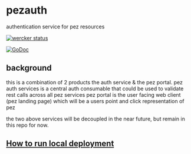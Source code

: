 # pezauth
authentication service for pez resources

[![wercker status](https://app.wercker.com/status/4ccfbbbb72ec786a0cc02dabc5de3f41/s/master "wercker status")](https://app.wercker.com/project/bykey/4ccfbbbb72ec786a0cc02dabc5de3f41)

[![GoDoc](https://godoc.org/github.com/pivotal-pez/pezauth?status.png)](http://godoc.org/github.com/pivotal-pez/pezauth)

## background
this is a combination of 2 products the auth service & the pez portal.
pez auth services is a central auth consumable that could be used to validate rest calls across all pez services
pez portal is the user facing web client (pez landing page) which will be a users point and click representation of pez

the two above services will be decoupled in the near future, but remain in this repo for now.

## [How to run local deployment](docs\RUN_PEZAUTH_LOCAL.md)
